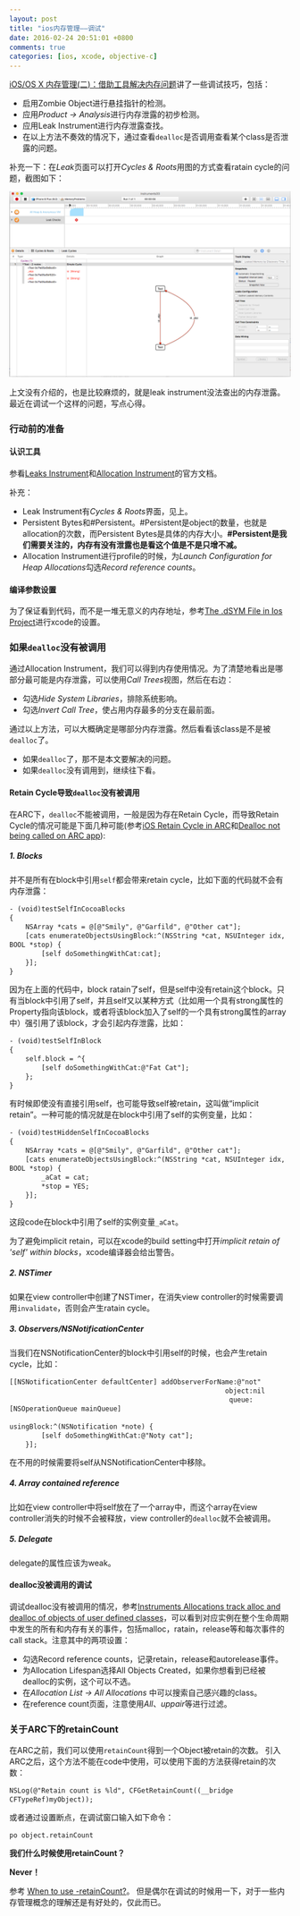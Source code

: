 ```yaml
---
layout: post
title: "ios内存管理——调试"
date: 2016-02-24 20:51:01 +0800
comments: true
categories: [ios, xcode, objective-c]
---
```


[iOS/OS X 内存管理(二)：借助工具解决内存问题](http://www.cocoachina.com/ios/20160222/15333.html)讲了一些调试技巧，包括：

<!-- more -->

* 启用Zombie Object进行悬挂指针的检测。
* 应用*Product -> Analysis*进行内存泄露的初步检测。
* 应用Leak Instrument进行内存泄露查找。
* 在以上方法不奏效的情况下，通过查看`dealloc`是否调用查看某个class是否泄露的问题。

补充一下：在*Leak*页面可以打开*Cycles & Roots*用图的方式查看ratain cycle的问题，截图如下：

![xcode_leak_instrument_cycles_and_roots_view](/images/xcode_leak_instrument_cycles_and_roots_view.png)

上文没有介绍的，也是比较麻烦的，就是leak instrument没法查出的内存泄露。最近在调试一个这样的问题，写点心得。

### 行动前的准备

#### 认识工具

参看[Leaks Instrument](https://developer.apple.com/library/ios/documentation/AnalysisTools/Reference/Instruments_User_Reference/LeaksInstrument/LeaksInstrument.html)和[Allocation Instrument](https://developer.apple.com/library/ios/documentation/AnalysisTools/Reference/Instruments_User_Reference/AllocationsInstrument/AllocationsInstrument.html#//apple_ref/doc/uid/TP40011355-CH40-SW1)的官方文档。

补充：

* Leak Instrument有*Cycles & Roots*界面，见上。
* Persistent Bytes和#Persistent。#Persistent是object的数量，也就是allocation的次数，而Persistent Bytes是具体的内存大小。**#Persistent是我们需要关注的，内存有没有泄露也是看这个值是不是只增不减。**
* Allocation Instrument进行profile的时候，为*Launch Configuration for Heap Allocations*勾选*Record reference counts*。

#### 编译参数设置

为了保证看到代码，而不是一堆无意义的内存地址，参考[The .dSYM File in Ios Project](http://hongchaozhang.github.io/blog/2015/08/17/the-dSYM-file-in-ios-project/)进行xcode的设置。


### 如果`dealloc`没有被调用

通过Allocation Instrument，我们可以得到内存使用情况。为了清楚地看出是哪部分最可能是内存泄露，可以使用*Call Trees*视图，然后在右边：

* 勾选*Hide System Libraries*，排除系统影响。
* 勾选*Invert Call Tree*，使占用内存最多的分支在最前面。

通过以上方法，可以大概确定是哪部分内存泄露。然后看看该class是不是被`dealloc`了。

* 如果`dealloc`了，那不是本文要解决的问题。
* 如果`dealloc`没有调用到，继续往下看。

#### Retain Cycle导致`dealloc`没有被调用

在ARC下，`dealloc`不能被调用，一般是因为存在Retain Cycle，而导致Retain Cycle的情况可能是下面几种可能(参考[iOS Retain Cycle in ARC](http://kkoval.blogspot.com/2014/03/ios-retain-cycle-in-arc.html)和[Dealloc not being called on ARC app](http://stackoverflow.com/questions/9219030/dealloc-not-being-called-on-arc-app)):

##### 1. Blocks

并不是所有在block中引用`self`都会带来retain cycle，比如下面的代码就不会有内存泄露：

```objc
- (void)testSelfInCocoaBlocks
{
    NSArray *cats = @[@"Smily", @"Garfild", @"Other cat"];
    [cats enumerateObjectsUsingBlock:^(NSString *cat, NSUInteger idx, BOOL *stop) {
        [self doSomethingWithCat:cat];
    }];
}
```

因为在上面的代码中，block ratain了self，但是self中没有retain这个block。只有当block中引用了self，并且self又以某种方式（比如用一个具有strong属性的Property指向该block，或者将该block加入了self的一个具有strong属性的array中）强引用了该block，才会引起内存泄露，比如：

```objc
- (void)testSelfInBlock
{
    self.block = ^{
        [self doSomethingWithCat:@"Fat Cat"];
    };
}
```

有时候即使没有直接引用self，也可能导致self被retain，这叫做“implicit retain”。一种可能的情况就是在block中引用了self的实例变量，比如：

```objc
- (void)testHiddenSelfInCocoaBlocks
{
    NSArray *cats = @[@"Smily", @"Garfild", @"Other cat"];
    [cats enumerateObjectsUsingBlock:^(NSString *cat, NSUInteger idx, BOOL *stop) {
        _aCat = cat;
        *stop = YES;
    }];
}
```

这段code在block中引用了self的实例变量`_aCat`。

为了避免implicit retain，可以在xcode的build setting中打开*implicit retain of 'self' within blocks*，xcode编译器会给出警告。

##### 2. NSTimer

如果在view controller中创建了NSTimer，在消失view controller的时候需要调用`invalidate`，否则会产生ratain cycle。

##### 3. Observers/NSNotificationCenter

当我们在NSNotificationCenter的block中引用self的时候，也会产生retain cycle，比如：

```objc
[[NSNotificationCenter defaultCenter] addObserverForName:@"not"
                                                      object:nil
                                                       queue:[NSOperationQueue mainQueue]
                                                  usingBlock:^(NSNotification *note) {
        [self doSomethingWithCat:@"Noty cat"];
    }];
```

在不用的时候需要将self从NSNotificationCenter中移除。

##### 4. Array contained reference

比如在view controller中将self放在了一个array中，而这个array在view controller消失的时候不会被释放，view controller的`dealloc`就不会被调用。

##### 5. Delegate

delegate的属性应该为weak。

#### dealloc没被调用的调试

调试dealloc没有被调用的情况，参考[Instruments Allocations track alloc and dealloc of objects of user defined classes](http://stackoverflow.com/questions/14890402/instruments-allocations-track-alloc-and-dealloc-of-objects-of-user-defined-class/14891837#14891837)，可以看到对应实例在整个生命周期中发生的所有和内存有关的事件，包括malloc，ratain，release等和每次事件的call stack。注意其中的两项设置：

* 勾选Record reference counts，记录retain，release和autorelease事件。
* 为Allocation Lifespan选择All Objects Created，如果你想看到已经被dealloc的实例，这个可以不选。
* 在*Allocation List -> All Allocations* 中可以搜索自己感兴趣的class。
* 在reference count页面，注意使用*All*、*uppair*等进行过滤。


### 关于ARC下的retainCount

在ARC之前，我们可以使用`retainCount`得到一个Object被retain的次数。
引入ARC之后，这个方法不能在code中使用，可以使用下面的方法获得retain的次数：

```objc
NSLog(@"Retain count is %ld", CFGetRetainCount((__bridge CFTypeRef)myObject));
```

或者通过设置断点，在调试窗口输入如下命令：

```
po object.retainCount
```

>
 **我们什么时候使用retainCount？**
>
**Never！**

参考 [When to use -retainCount?](http://stackoverflow.com/questions/4636146/when-to-use-retaincount)。
但是偶尔在调试的时候用一下，对于一些内存管理概念的理解还是有好处的，仅此而已。
